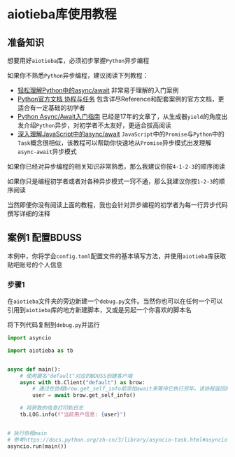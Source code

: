 # aiotieba库使用教程

## 准备知识

想要用好`aiotieba`库，必须初步掌握`Python`异步编程

如果你不熟悉`Python`异步编程，建议阅读下列教程：

+ [轻松理解Python中的async/await](https://blog.csdn.net/Likianta/article/details/90123678) 非常易于理解的入门案例
+ [Python官方文档 协程与任务](https://docs.python.org/zh-cn/3/library/asyncio-task.html) 包含详尽Reference和配套案例的官方文档，更适合有一定基础的初学者
+ [Python Async/Await入门指南](https://zhuanlan.zhihu.com/p/27258289) 已经是17年的文章了，从生成器`yield`的角度出发介绍`Python`异步，对初学者不太友好，更适合拔高阅读
+ [深入理解JavaScript中的async/await](https://www.cnblogs.com/youma/p/10475214.html) `JavaScript`中的`Promise`与`Python`中的`Task`概念很相似，该教程可以帮助你快速地从`Promise`异步模式出发理解`async-await`异步模式

如果你已经对异步编程的相关知识非常熟悉，那么我建议你按`4-1-2-3`的顺序阅读

如果你只是编程初学者或者对各种异步模式一窍不通，那么我建议你按`1-2-3`的顺序阅读

当然即便你没有阅读上面的教程，我也会针对异步编程的初学者为每一行异步代码撰写详细的注释

## 案例1 配置BDUSS

本例中，你将学会`config.toml`配置文件的基本填写方法，并使用`aiotieba`库获取贴吧账号的个人信息

### 步骤1

在`aiotieba`文件夹的旁边新建一个`debug.py`文件。当然你也可以在任何一个可以引用到`aiotieba`库的地方新建脚本，又或是另起一个你喜欢的脚本名

将下列代码复制到`debug.py`并运行

```python
import asyncio

import aiotieba as tb


async def main():
    # 使用键名"default"对应的BDUSS创建客户端
    async with tb.Client("default") as brow:
        # 通过在协程brow.get_self_info前添加await来等待它执行完毕，该协程返回的用户信息会被填入变量user
        user = await brow.get_self_info()

    # 将获取的信息打印到日志
    tb.LOG.info(f"当前用户信息: {user}")


# 执行协程main
# 参考https://docs.python.org/zh-cn/3/library/asyncio-task.html#asyncio.run
asyncio.run(main())
```
